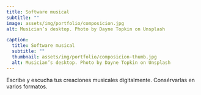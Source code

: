 ```yaml
---
title: Software musical
subtitle: ""
image: assets/img/portfolio/composicion.jpg
alt: Musician’s desktop. Photo by Dayne Topkin on Unsplash

caption:
  title: Software musical
  subtitle: ""
  thumbnail: assets/img/portfolio/composicion-thumb.jpg
  alt: Musician’s desktop. Photo by Dayne Topkin on Unsplash
---
```


Escribe y escucha tus creaciones musicales digitalmente.  Consérvarlas en varios formatos.

<!-- {:.list-inline}
- Date: October 2019
- Client: Window
- Category: Photography -->
